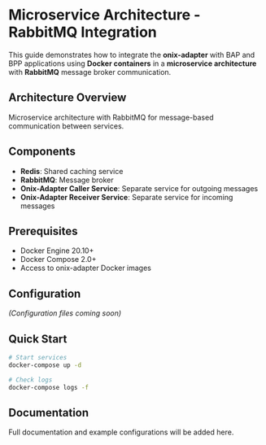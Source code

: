# Microservice Architecture - RabbitMQ Integration

This guide demonstrates how to integrate the **onix-adapter** with BAP and BPP applications using **Docker containers** in a **microservice architecture** with **RabbitMQ** message broker communication.

## Architecture Overview

Microservice architecture with RabbitMQ for message-based communication between services.

## Components

- **Redis**: Shared caching service
- **RabbitMQ**: Message broker
- **Onix-Adapter Caller Service**: Separate service for outgoing messages
- **Onix-Adapter Receiver Service**: Separate service for incoming messages

## Prerequisites

- Docker Engine 20.10+
- Docker Compose 2.0+
- Access to onix-adapter Docker images

## Configuration

*(Configuration files coming soon)*

## Quick Start

```bash
# Start services
docker-compose up -d

# Check logs
docker-compose logs -f
```

## Documentation

Full documentation and example configurations will be added here.

